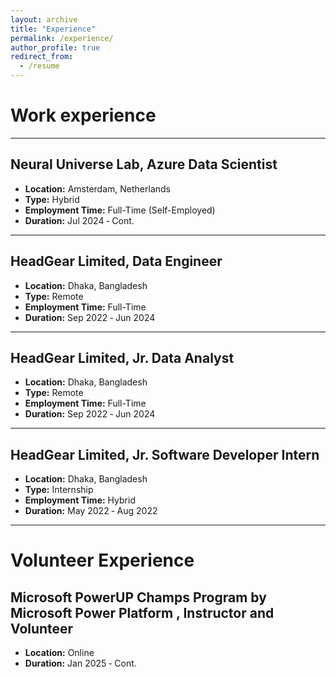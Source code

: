 ```yaml
---
layout: archive
title: "Experience"
permalink: /experience/
author_profile: true
redirect_from:
  - /resume
---
```

Work experience
======



---
## Neural Universe Lab, Azure Data Scientist 
- **Location:** Amsterdam, Netherlands
- **Type:** Hybrid
- **Employment Time:** Full-Time (Self-Employed)
- **Duration:** Jul 2024 ‑ Cont.

---
## HeadGear Limited, Data Engineer    
- **Location:** Dhaka, Bangladesh    
- **Type:** Remote    
- **Employment Time:** Full-Time  
- **Duration:** Sep 2022 ‑ Jun 2024  

---
## HeadGear Limited, Jr. Data Analyst
- **Location:** Dhaka, Bangladesh
- **Type:** Remote
- **Employment Time:** Full-Time
- **Duration:** Sep 2022 ‑ Jun 2024

---
## HeadGear Limited, Jr. Software Developer Intern
- **Location:** Dhaka, Bangladesh
- **Type:** Internship
- **Employment Time:** Hybrid
- **Duration:** May 2022 ‑ Aug 2022


---
# Volunteer Experience
## Microsoft PowerUP Champs Program by Microsoft Power Platform , Instructor and Volunteer
- **Location:** Online
- **Duration:** Jan 2025 ‑ Cont.
